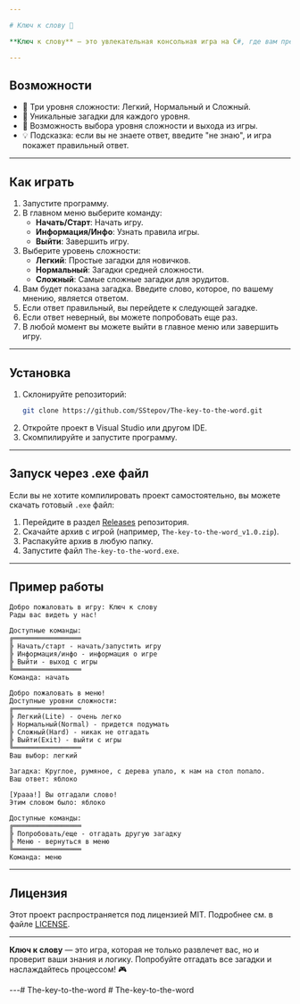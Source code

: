 ```yaml
---

# Ключ к слову 🧩

**Ключ к слову** — это увлекательная консольная игра на C#, где вам предстоит отгадывать слова по загадкам. Игра предлагает три уровня сложности: Легкий, Нормальный и Сложный. Каждый уровень содержит уникальные загадки, которые проверят вашу эрудицию и логическое мышление.

---
```


## Возможности
- 🎲 Три уровня сложности: Легкий, Нормальный и Сложный.
- 🧠 Уникальные загадки для каждого уровня.
- 🔄 Возможность выбора уровня сложности и выхода из игры.
- 💡 Подсказка: если вы не знаете ответ, введите "не знаю", и игра покажет правильный ответ.

---

## Как играть
1. Запустите программу.
2. В главном меню выберите команду:
   - **Начать/Старт**: Начать игру.
   - **Информация/Инфо**: Узнать правила игры.
   - **Выйти**: Завершить игру.
3. Выберите уровень сложности:
   - **Легкий**: Простые загадки для новичков.
   - **Нормальный**: Загадки средней сложности.
   - **Сложный**: Самые сложные загадки для эрудитов.
4. Вам будет показана загадка. Введите слово, которое, по вашему мнению, является ответом.
5. Если ответ правильный, вы перейдете к следующей загадке.
6. Если ответ неверный, вы можете попробовать еще раз.
7. В любой момент вы можете выйти в главное меню или завершить игру.

---

## Установка
1. Склонируйте репозиторий:
   ```bash
   git clone https://github.com/SStepov/The-key-to-the-word.git
   ```
2. Откройте проект в Visual Studio или другом IDE.
3. Скомпилируйте и запустите программу.

---

## Запуск через .exe файл
Если вы не хотите компилировать проект самостоятельно, вы можете скачать готовый `.exe` файл:
1. Перейдите в раздел [Releases](https://github.com/SStepov/The-key-to-the-word/releases) репозитория.
2. Скачайте архив с игрой (например, `The-key-to-the-word_v1.0.zip`).
3. Распакуйте архив в любую папку.
4. Запустите файл `The-key-to-the-word.exe`.

---

## Пример работы
```
Добро пожаловать в игру: Ключ к слову
Рады вас видеть у нас!

Доступные команды:
╔═════════════════
╠ Начать/старт - начать/запустить игру
╠ Информация/инфо - информация о игре
╠ Выйти - выход с игры
╚═════════════════
Команда: начать

Добро пожаловать в меню!
Доступные уровни сложности:
╔═════════════════
╠ Легкий(Lite) - очень легко
╠ Нормальный(Normal) - придется подумать
╠ Сложный(Hard) - никак не отгадать
╠ Выйти(Exit) - выйти с игры
╚═════════════════
Ваш выбор: легкий

Загадка: Круглое, румяное, с дерева упало, к нам на стол попало.
Ваш ответ: яблоко

[Урааа!] Вы отгадали слово!
Этим словом было: яблоко

Доступные команды:
╔═════════════════
╠ Попробовать/еще - отгадать другую загадку
╠ Меню - вернуться в меню
╚═════════════════
Команда: меню
```

---

## Лицензия
Этот проект распространяется под лицензией MIT. Подробнее см. в файле [LICENSE](LICENSE).

---

**Ключ к слову** — это игра, которая не только развлечет вас, но и проверит ваши знания и логику. Попробуйте отгадать все загадки и наслаждайтесь процессом! 🎮

---#   T h e - k e y - t o - t h e - w o r d  
 #   T h e - k e y - t o - t h e - w o r d  
 